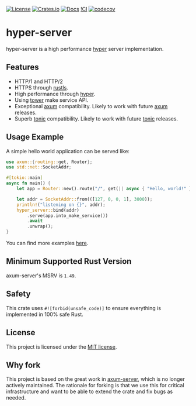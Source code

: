 [![License](https://img.shields.io/crates/l/hyper-server)](https://choosealicense.com/licenses/mit/)
[![Crates.io](https://img.shields.io/crates/v/hyper-server)](https://crates.io/crates/hyper-server)
[![Docs](https://img.shields.io/crates/v/hyper-server?color=blue&label=docs)](https://docs.rs/hyper-server/)
[!CI](https://github.com/valorem-labs-inc/hyper-server/actions/workflows/CI.yml/badge.svg)
[![codecov](https://codecov.io/gh/valorem-labs-inc/hyper-server/branch/master/graph/badge.svg?token=8W5MEJQSW6)](https://codecov.io/gh/valorem-labs-inc/hyper-server)

# hyper-server

hyper-server is a high performance [hyper] server implementation.

## Features

- HTTP/1 and HTTP/2
- HTTPS through [rustls].
- High performance through [hyper].
- Using [tower] make service API.
- Exceptional [axum] compatibility. Likely to work with future [axum] releases.
- Superb [tonic] compatibility. Likely to work with future [tonic] releases.

## Usage Example

A simple hello world application can be served like:

```rust
use axum::{routing::get, Router};
use std::net::SocketAddr;

#[tokio::main]
async fn main() {
    let app = Router::new().route("/", get(|| async { "Hello, world!" }));

    let addr = SocketAddr::from(([127, 0, 0, 1], 3000));
    println!("listening on {}", addr);
    hyper_server::bind(addr)
        .serve(app.into_make_service())
        .await
        .unwrap();
}
```

You can find more examples [here](/examples).

## Minimum Supported Rust Version

axum-server's MSRV is `1.49`.

## Safety

This crate uses `#![forbid(unsafe_code)]` to ensure everything is implemented in 100% safe Rust.

## License

This project is licensed under the [MIT license](LICENSE).

## Why fork

This project is based on the great work in [axum-server], which is no longer actively maintained.
The rationale for forking is that we use this for critical infrastructure and want to be able to
extend the crate and fix bugs as needed.

[axum-server]: https://github.com/programatik29/axum-server
[axum]: https://crates.io/crates/axum
[hyper]: https://crates.io/crates/hyper
[rustls]: https://crates.io/crates/rustls
[tower]: https://crates.io/crates/tower
[tonic]: https://crates.io/crates/tonic
